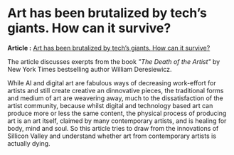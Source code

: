 # Art has been brutalized by tech’s giants. How can it survive?


**Article :** [Art has been brutalized by tech’s giants. How can it survive?](https://www.technologyreview.com/2020/12/23/1015478/death-of-the-artist-excerpt/)




The article discusses exerpts from the book *"The Death of the Artist"* by New York Times bestselling author William Deresiewicz. 

While AI and digital art are fabulous ways of decreasing work-effort for artists and still create creative an dinnovative pieces, the traditional forms and medium of art are weavering away, much to the dissatisfaction of the artist community, because whilst digital and technology based art can produce more or less the same content, the physical process of producing art is an art itself, claimed by many contemporary artists, and is healing for body, mind and soul. So this article tries to draw from the innovations of Sillicon Valley and understand whether art from contemporary artists is actually dying.
